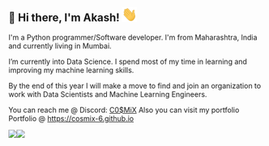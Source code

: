 ## 👋 Hi there, I'm Akash! <img src="https://raw.githubusercontent.com/CosmiX-6/CosmiX-6/master/wave.gif" width="30px">

I'm a Python programmer/Software developer. I'm from Maharashtra, India and currently living in Mumbai.

I’m currently into Data Science.
I spend most of my time in learning and improving my machine learning skills. 

By the end of this year I will make a move to find and join an organization to work with Data Scientists and Machine Learning Engineers.

You can reach me @ Discord: [C0$MiX](https://discord.com/users/366283102462541865)
Also you can visit my portfolio Portfolio @ https://cosmix-6.github.io

<img align="left" src="https://github-readme-stats.vercel.app/api?username=CosmiX-6&count_private=true&line_height=21&show_icons=true&hide_border=true&theme=dracula"/>
<img align="left" src="https://github-readme-stats.vercel.app/api/top-langs/?username=CosmiX-6&layout=compact&card_width=250&hide_border=true&theme=dracula"/>

<!---
CosmiX-6/CosmiX-6 is a ✨ special ✨ repository because its `README.md` (this file) appears on your GitHub profile.
You can click the Preview link to take a look at your changes.
--->
